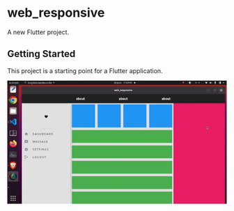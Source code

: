 # web_responsive

A new Flutter project.

## Getting Started

This project is a starting point for a Flutter application.

<center>
<img src="responsive.gif" alt="webresponsive">
</center>
